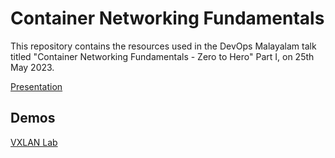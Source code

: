 # Container Networking Fundamentals

This repository contains the resources used in the DevOps Malayalam talk titled "Container Networking Fundamentals - Zero to Hero" Part I, on 25th May 2023.

[Presentation](./CNF_part_2.pdf)

## Demos
[VXLAN Lab](./vxlan.md)
